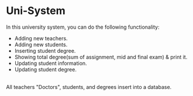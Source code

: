 # Uni-System
In this university system, you can do the following functionality:</br>
<ul>
	<li>Adding new teachers.</li>
	<li>Adding new students.</li>
	<li>Inserting student degree.</li>
	<li>Showing total degree(sum of assignment, mid and final exam) & print it.</li>
	<li>Updating student information.</li>
	<li>Updating student degree.</li>
</ul>
</br>
All teachers "Doctors", students, and degrees insert into a database.
